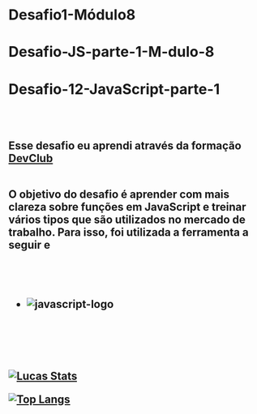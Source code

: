 # Desafio1-Módulo8
# Desafio-JS-parte-1-M-dulo-8
<h1>Desafio-12-JavaScript-parte-1</h1>
<br>
<br>
<h2>Esse desafio eu aprendi através da formação <a href = "https://rodolfomori.com.br/devclub" target = "_blank">DevClub</a>
  <br>
  <br>
<p> O objetivo do desafio é aprender com mais clareza sobre funções em JavaScript e treinar vários tipos que são utilizados no mercado de trabalho. Para isso, foi utilizada a ferramenta a seguir e</p>
<br>
<br>
  
 -  <img src = "https://img.shields.io/badge/JavaScript-F7DF1E?style=for-the-badge&logo=javascript&logoColor=black" alt = "javascript-logo">
<br>
<br>
  <br>
  
  [![Lucas Stats](https://github-readme-stats.vercel.app/api?username=lucasoliveiraDEV22)](https://github.com/anuraghazra/github-readme-stats)

  
  [![Top Langs](https://github-readme-stats.vercel.app/api/top-langs/?username=lucasoliveiraDEV22)](https://github.com/anuraghazra/github-readme-stats)
